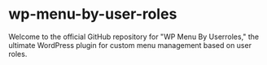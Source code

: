 # wp-menu-by-user-roles
Welcome to the official GitHub repository for "WP Menu By Userroles," the ultimate WordPress plugin for custom menu management based on user roles. 
